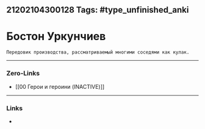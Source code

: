 21202104300128
Tags: #type_unfinished_anki
---
# Бостон Уркунчиев

    Передовик производства, рассматриваемый многими соседями как кулак.

---
### Zero-Links
- [[00 Герои и героини (INACTIVE)]]
---
### Links
-